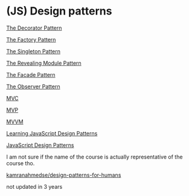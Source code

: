 # (JS) Design patterns

[The Decorator Pattern]((JS)%20Design%20patterns%2008c82a2673c84513ba54e62a016a1d68/The%20Decorator%20Pattern%208bc197505b5745e794a833f428e5baae.md)

[The Factory Pattern]((JS)%20Design%20patterns%2008c82a2673c84513ba54e62a016a1d68/The%20Factory%20Pattern%20ec532a26a9bb4a5d8e6eb7818fbf621e.md)

[The Singleton Pattern]((JS)%20Design%20patterns%2008c82a2673c84513ba54e62a016a1d68/The%20Singleton%20Pattern%2026da28f73cc1428b9e0989bf7f613f43.md)

[The Revealing Module Pattern]((JS)%20Design%20patterns%2008c82a2673c84513ba54e62a016a1d68/The%20Revealing%20Module%20Pattern%20a054444b8420400395cdac8b4162a174.md)

[The Facade Pattern]((JS)%20Design%20patterns%2008c82a2673c84513ba54e62a016a1d68/The%20Facade%20Pattern%20fdbc9d7bd509481aa80f3b30e1454256.md)

[The Observer Pattern]((JS)%20Design%20patterns%2008c82a2673c84513ba54e62a016a1d68/The%20Observer%20Pattern%20fcf098ce128d4503aa774dddb85341f9.md)

[MVC]((JS)%20Design%20patterns%2008c82a2673c84513ba54e62a016a1d68/MVC%2040c134904d404d8683c960f10fa0063d.md)

[MVP]((JS)%20Design%20patterns%2008c82a2673c84513ba54e62a016a1d68/MVP%209921859eeeeb49f59d69a65b02770c07.md)

[MVVM]((JS)%20Design%20patterns%2008c82a2673c84513ba54e62a016a1d68/MVVM%20f58f85e485434d0786cde3d38ea4c76c.md)

[Learning JavaScript Design Patterns](https://addyosmani.com/resources/essentialjsdesignpatterns/book/)

[JavaScript Design Patterns](https://www.udacity.com/course/javascript-design-patterns--ud989)

I am not sure if the name of the course is actually representative of the course tho. 

[kamranahmedse/design-patterns-for-humans](https://github.com/kamranahmedse/design-patterns-for-humans)

not updated in 3 years